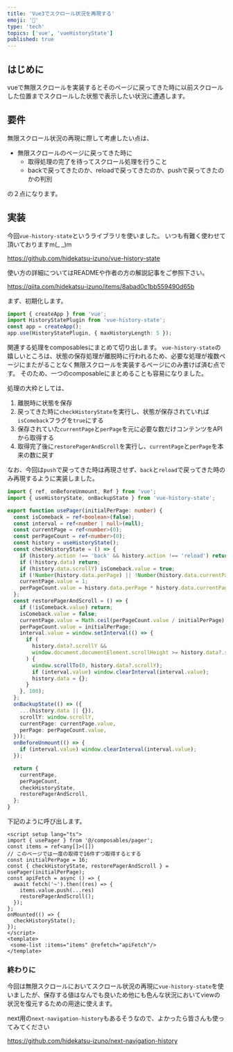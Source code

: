 ```yaml
---
title: 'Vue3でスクロール状況を再現する'
emoji: '🌊'
type: 'tech'
topics: ['vue', 'vueHistoryState']
published: true
---
```


## はじめに

vueで無限スクロールを実装するとそのページに戻ってきた時に以前スクロールした位置までスクロールした状態で表示したい状況に遭遇します。

## 要件

無限スクロール状況の再現に際して考慮したい点は、

- 無限スクロールのページに戻ってきた時に
  - 取得処理の完了を待ってスクロール処理を行うこと
  - backで戻ってきたのか、reloadで戻ってきたのか、pushで戻ってきたのかの判別

の２点になります。

## 実装

今回`vue-history-state`というライブラリを使いました。
いつも有難く使わせて頂いておりますm(\_ \_)m

https://github.com/hidekatsu-izuno/vue-history-state

使い方の詳細についてはREADMEや作者の方の解説記事をご参照下さい。

https://qiita.com/hidekatsu-izuno/items/8abad0c1bb559490d65b

まず、初期化します。

```typescript:main.ts
import { createApp } from 'vue';
import HistoryStatePlugin from 'vue-history-state';
const app = createApp();
app.use(HistoryStatePlugin, { maxHistoryLength: 5 });
```

関連する処理をcomposablesにまとめて切り出します。
`vue-history-state`の嬉しいところは、状態の保存処理が離脱時に行われるため、必要な処理が複数ページにまたがることなく無限スクロールを実装するページにのみ書けば済む点です。
そのため、一つのcomposableにまとめることも容易になりました。

処理の大枠としては、

1. 離脱時に状態を保存
2. 戻ってきた時に`checkHistoryState`を実行し、状態が保存されていれば`isComeback`フラグを`true`にする
3. 保存されていた`currentPage`と`perPage`を元に必要な数だけコンテンツをAPIから取得する
4. 取得完了後に`restorePagerAndScroll`を実行し、`currentPage`と`perPage`を本来の数に戻す

なお、今回は`push`で戻ってきた時は再現させず、`back`と`reload`で戻ってきた時のみ再現するように実装しました。

```typescript:composables/pager.ts
import { ref, onBeforeUnmount, Ref } from 'vue';
import { useHistoryState, onBackupState } from 'vue-history-state';

export function usePager(initialPerPage: number) {
  const isComeback = ref<boolean>(false);
  const interval = ref<number | null>(null);
  const currentPage = ref<number>(0);
  const perPageCount = ref<number>(0);
  const history = useHistoryState();
  const checkHistoryState = () => {
    if (history.action !== 'back' && history.action !== 'reload') return;
    if (!history.data) return;
    if (history.data.scrollY) isComeback.value = true;
    if (!Number(history.data.perPage) || !Number(history.data.currentPage)) return;
    currentPage.value = 1;
    perPageCount.value = history.data.perPage * history.data.currentPage;
  };
  const restorePagerAndScroll = () => {
    if (!isComeback.value) return;
    isComeback.value = false;
    currentPage.value = Math.ceil(perPageCount.value / initialPerPage);
    perPageCount.value = initialPerPage;
    interval.value = window.setInterval(() => {
      if (
        history.data?.scrollY &&
        window.document.documentElement.scrollHeight >= history.data?.scrollY
      ) {
        window.scrollTo(0, history.data?.scrollY);
        if (interval.value) window.clearInterval(interval.value);
        history.data = {};
      }
    }, 100);
  };
  onBackupState(() => ({
    ...(history.data || {}),
    scrollY: window.scrollY,
    currentPage: currentPage.value,
    perPage: perPageCount.value,
  }));
  onBeforeUnmount(() => {
    if (interval.value) window.clearInterval(interval.value);
  });

  return {
    currentPage,
    perPageCount,
    checkHistoryState,
    restorePagerAndScroll,
  };
}
```

下記のように呼び出します。

```vue:some-list.vue
<script setup lang="ts">
import { usePager } from '@/composables/pager';
const items = ref<any[]>([])
// このページでは一度の取得で16件ずつ取得するとする
const initialPerPage = 16;
const { checkHistoryState, restorePagerAndScroll } = usePager(initialPerPage);
const apiFetch = async () => {
  await fetch('~').then((res) => {
    items.value.push(...res)
    restorePagerAndScroll();
  });
};
onMounted(() => {
  checkHistoryState();
});
</script>
<template>
 <some-list :items="items" @refetch="apiFetch"/>
</template>
```

### 終わりに

今回は無限スクロールにおいてスクロール状況の再現に`vue-history-state`を使いましたが、保存する値はなんでも良いため他にも色んな状況においてviewの状況を復元するための用途に使えます。

next用の`next-navigation-history`もあるそうなので、よかったら皆さんも使ってみてください

https://github.com/hidekatsu-izuno/next-navigation-history
